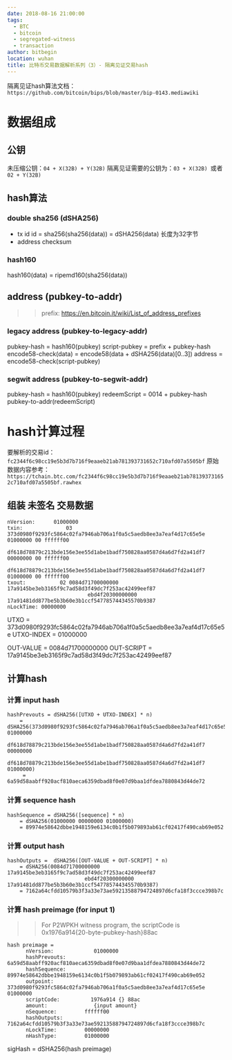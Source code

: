 ```yaml
---
date: 2018-08-16 21:00:00
tags: 
  - BTC
  - bitcoin
  - segregated-witness
  - transaction
author: bitbegin
location: wuhan
title: 比特币交易数据解析系列（3）- 隔离见证交易hash
---
```


隔离见证hash算法文档： `https://github.com/bitcoin/bips/blob/master/bip-0143.mediawiki`

# 数据组成

## 公钥

未压缩公钥：`04 + X(32B) + Y(32B)`
隔离见证需要的公钥为：`03 + X(32B) `或者 `02 + Y(32B)`

## hash算法

### double sha256 (dSHA256)

* tx id
id = sha256(sha256(data)) = dSHA256(data)
长度为32字节
* address checksum

### hash160

hash160(data) = ripemd160(sha256(data))

## address (pubkey-to-addr)

>> prefix: https://en.bitcoin.it/wiki/List_of_address_prefixes

### legacy address (pubkey-to-legacy-addr)

pubkey-hash = hash160(pubkey)
script-pubkey = prefix + pubkey-hash
encode58-check(data) = encode58(data + dSHA256(data)[0..3])
address = encode58-check(script-pubkey)

### segwit address (pubkey-to-segwit-addr)

pubkey-hash = hash160(pubkey)
redeemScript = 0014 + pubkey-hash
pubkey-to-addr(redeemScript)

# hash计算过程

要解析的交易id： `fc2344f6c98cc19e5b3d7b716f9eaaeb21ab781393731652c710afd07a5505bf`
原始数据内容参考：
`https://tchain.btc.com/fc2344f6c98cc19e5b3d7b716f9eaaeb21ab781393731652c710afd07a5505bf.rawhex`

## 组装 未签名 交易数据

```
nVersion:      01000000
txin:              03 373d0980f9293fc5864c02fa7946ab706a1f0a5c5aedb8ee3a7eaf4d17c65e5e 01000000 00 ffffff00
                          df618d78879c213bde156e3ee55d1abe1badf750828aa0587d4a6d7fd2a41df7 00000000 00 ffffff00
                          df618d78879c213bde156e3ee55d1abe1badf750828aa0587d4a6d7fd2a41df7 01000000 00 ffffff00
txout:           02 0084d71700000000 17a9145be3eb3165f9c7ad58d3f49dc7f253ac42499eef87
                          ebd4f20300000000 17a91481dd877be5b3b60e3b1ccf547785744345570b9387
nLockTime: 00000000
```
UTXO = 373d0980f9293fc5864c02fa7946ab706a1f0a5c5aedb8ee3a7eaf4d17c65e5e
UTXO-INDEX = 01000000

OUT-VALUE = 0084d71700000000
OUT-SCRIPT = 17a9145be3eb3165f9c7ad58d3f49dc7f253ac42499eef87

## 计算hash

### 计算 input hash

```
hashPrevouts = dSHA256([UTXO + UTXO-INDEX] * n)
    = dSHA256(373d0980f9293fc5864c02fa7946ab706a1f0a5c5aedb8ee3a7eaf4d17c65e5e 01000000 
                     df618d78879c213bde156e3ee55d1abe1badf750828aa0587d4a6d7fd2a41df7 00000000
                     df618d78879c213bde156e3ee55d1abe1badf750828aa0587d4a6d7fd2a41df7  01000000)
     = 6a59d58aabff920acf810aeca6359dbad8f0e07d9baa1dfdea7880843d44de72
```

### 计算 sequence hash

```
hashSequence = dSHA256([sequence] * n)
    = dSHA256(01000000 00000000 01000000)
    = 89974e58642dbbe1948159e6134c0b1f5b079893ab61cf02417f490cab69e052
```

### 计算 output hash

```
hashOutputs =  dSHA256([OUT-VALUE + OUT-SCRIPT] * n)
    = dSHA256(0084d71700000000 17a9145be3eb3165f9c7ad58d3f49dc7f253ac42499eef87
                         ebd4f20300000000 17a91481dd877be5b3b60e3b1ccf547785744345570b9387)
    = 7162a64cfdd10579b3f3a33e73ae59213588794724897d6cfa18f3ccce398b7c
```

### 计算 hash preimage (for input 1)

>> For P2WPKH witness program, the scriptCode is 0x1976a914{20-byte-pubkey-hash}88ac

```
hash preimage = 
      nVersion:             01000000
      hashPrevouts:     6a59d58aabff920acf810aeca6359dbad8f0e07d9baa1dfdea7880843d44de72
      hashSequence:   89974e58642dbbe1948159e6134c0b1f5b079893ab61cf02417f490cab69e052
      outpoint:             373d0980f9293fc5864c02fa7946ab706a1f0a5c5aedb8ee3a7eaf4d17c65e5e 01000000
      scriptCode:          1976a914 {} 88ac
      amount:               {input amount}
      nSequence:         ffffff00
      hashOutputs:      7162a64cfdd10579b3f3a33e73ae59213588794724897d6cfa18f3ccce398b7c
      nLockTime:         00000000
      nHashType:         01000000
```
sigHash = dSHA256(hash preimage)

<Vssue :title="$title" />
